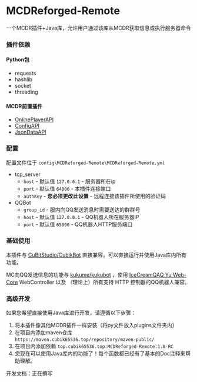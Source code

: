 # MCDReforged-Remote
一个MCDR插件+Java库，允许用户通过该库从MCDR获取信息或执行服务器命令

### 插件依赖
#### Python包
* requests
* hashlib
* socket
* threading
#### MCDR前置插件
* [OnlinePlayerAPI](https://github.com/zhang-anzhi/MCDReforgedPlugins/tree/master/OnlinePlayerAPI)
* [ConfigAPI](https://github.com/hanbings/ConfigAPI)
* [JsonDataAPI](https://github.com/zhang-anzhi/MCDReforgedPlugins/tree/master/JsonDataAPI)

### 配置
配置文件位于 `config\MCDReforged-Remote\MCDReforged-Remote.yml`
* tcp_server
    * `host` - 默认值 `127.0.0.1` - 服务器所在ip
    * `port` - 默认值 `64000` - 本插件连接端口
    * `authKey` - **您必须更改此设置** - 远程连接该插件所使用的验证码
* QQBot
    * `group_id` - 服内向QQ发送消息时需要送达的群群号
    * `host` - 默认值 `127.0.0.1` - QQ机器人所在服务器IP
    * `port` - 默认值 `65000` - QQ机器人HTTP服务端口

### 基础使用
本插件与 [CuBitStudio/CubikBot](https://www.github.com/CuBitStudio/Cubikbot) 直接兼容，可以直接运行并使用Java库内所有功能。

MC向QQ发送信息的功能与 [kukume/kukubot](https://www.github.com/kukume/kukubot) ，使用 [IceCreamQAQ Yu Web-Core](https://maven.icecreamqaq.com/#browse/browse:maven-releases:com%2FIceCreamQAQ%2FYu%2FWebCore) WebController 以及
（理论上）所有支持 HTTP 控制器的QQ机器人兼容。

### 高级开发
如果您希望直接使用Java库进行开发，请遵循以下步骤：
1. 将本插件像其他MCDR插件一样安装（将py文件放入plugins文件夹内）
2. 在项目内添加maven仓库 `https://maven.cubik65536.top/repository/maven-public/`
3. 在项目内添加依赖 `top.cubik65536.top:MCDReforged-Remote:1.0-RC`
4. 您现在可以使用Java库内的功能了！每个函数都已经有了基本的Doc注释来帮助理解。

开发文档：正在撰写